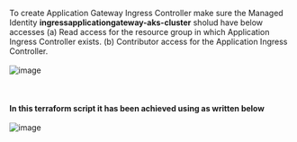 To create Application Gateway Ingress Controller make sure the Managed Identity **ingressapplicationgateway-aks-cluster** sholud have below accesses
(a) Read access for the resource group in which Application Ingress Controller exists.
(b) Contributor access for the Application Ingress Controller.
<br> <br/>
![image](https://github.com/singhritesh85/terraform-azure/assets/56765895/7380c694-81bd-43dd-83be-61c45d952783)
<br> <br/> <br> <br/>
**In this terraform script it has been achieved using as written below**
<br> <br/>
![image](https://github.com/singhritesh85/terraform-azure/assets/56765895/1f158295-c45b-4663-b081-1922b199881b)


